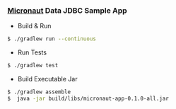 ### [Micronaut](https://micronaut.io/index.html) Data JDBC Sample App

 * Build & Run
 ```bash        
 $ ./gradlew run --continuous
 ```
 * Run Tests
 ```bash
 $ ./gradlew test
 ```
 * Build Executable Jar
 ```bash
 $ ./gradlew assemble 
 $  java -jar build/libs/micronaut-app-0.1.0-all.jar  
 ```